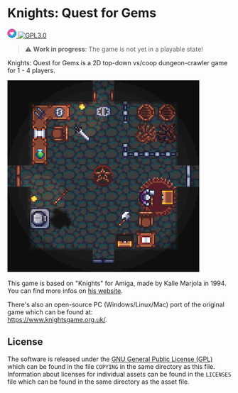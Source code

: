 
# Knights: Quest for Gems

<a href="https://love2d.org/">
         <img alt="LOVE" src="media/loveIcon.png"
         height="20">
</a>
<a href="https://www.gnu.org/licenses/gpl-3.0.txt">
         <img alt="GPL3.0" src="https://upload.wikimedia.org/wikipedia/commons/thumb/8/86/GPL_v3_Blue_Badge.svg/120px-GPL_v3_Blue_Badge.svg.png"
         height="20">
</a>

> :warning: **Work in progress**: The game is not yet in a playable state!
> 
Knights: Quest for Gems is a 2D top-down vs/coop dungeon-crawler game for 1 - 4 players.



![](media/preview.png)

This game is based on "Knights" for Amiga, made by Kalle Marjola in 1994.  
You can find more infos on [his website](https://rpr.kapsi.fi/games/design.shtml#knights).

There's also an open-source PC (Windows/Linux/Mac) port of the original game which can be found at:  
https://www.knightsgame.org.uk/.

## License
The software is released under the [GNU General Public License (GPL)](https://www.gnu.org/licenses/gpl-3.0.txt) which can be found in the file `COPYING` in the same directory as this file. Information about licenses for individual assets can be found in the `LICENSES` file which can be found in the same directory as the asset file.
